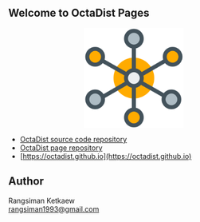 ## Welcome to OctaDist Pages

<p align="center">
   <img alt="molecule" src="images/molecule.png" align=middle width="200pt" />
<p/>

* [OctaDist source code repository](https://github.com/OctaDist)
* [OctaDist page repository](https://github.com/OctaDist/OctaDist.github.io)
* [https://octadist.github.io](https://octadist.github.io)

## Author
Rangsiman Ketkaew <br/>
rangsiman1993@gmail.com
